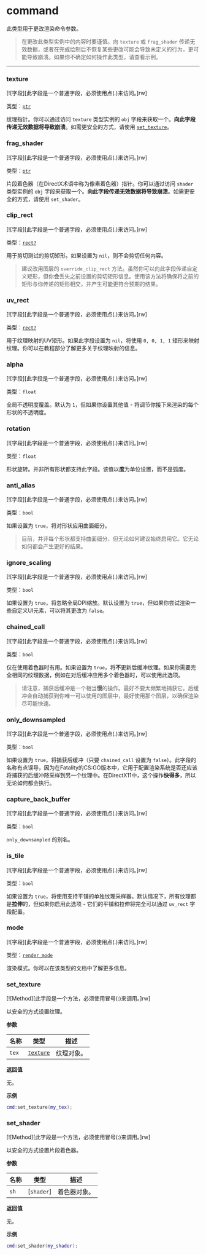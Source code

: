 # command

此类型用于更改渲染命令参数。

> 在更改此类型实例中的内容时要谨慎。向 `texture` 或 `frag_shader` 传递无效数据，或者在完成绘制后不恢复某些更改可能会导致未定义的行为，更可能导致崩溃。如果你不确定如何操作此类型，请查看示例。

_________________

### texture

[![字段][此字段是一个普通字段，必须使用点(.)来访问。]rw]

类型：[`ptr`](/api/common-types/ptr "此类型是一个字面指针。")

纹理指针。你可以通过访问 `texture` 类型实例的 `obj` 字段来获取一个。**向此字段传递无效数据将导致崩溃**。如需更安全的方式，请使用 [`set_texture`](/api/draw/layer/command?id=set_texture "以安全的方式设置纹理。")。

### frag_shader

[![字段][此字段是一个普通字段，必须使用点(.)来访问。]rw]

类型：[`ptr`](/api/common-types/ptr "此类型是一个字面指针。")

片段着色器（在DirectX术语中称为像素着色器）指针。你可以通过访问 `shader` 类型实例的 `obj` 字段来获取一个。**向此字段传递无效数据将导致崩溃**。如需更安全的方式，请使用 `set_shader`。

### clip_rect

[![字段][此字段是一个普通字段，必须使用点(.)来访问。]rw]

类型：[`rect?`](/api/draw/common-types/rect "此类型是渲染系统中使用的矩形。")

用于剪切测试的剪切矩形。如果设置为 `nil`，则不会剪切任何内容。

> 建议改用图层的 `override_clip_rect` 方法。虽然你可以向此字段传递自定义矩形，但你**会**丢失之前设置的剪切矩形信息。使用该方法将确保将之前的矩形与你传递的矩形相交，并产生可能更符合预期的结果。

### uv_rect

[![字段][此字段是一个普通字段，必须使用点(.)来访问。]rw]

类型：[`rect?`](/api/draw/common-types/rect "此类型是渲染系统中使用的矩形。")

用于纹理映射的UV矩形。如果此字段设置为 `nil`，将使用 `0, 0, 1, 1` 矩形来映射纹理。你可以在教程部分了解更多关于纹理映射的信息。

### alpha

[![字段][此字段是一个普通字段，必须使用点(.)来访问。]rw]

类型：`float`

全局不透明度覆盖。默认为 `1`，但如果你设置其他值 - 将调节你接下来渲染的每个形状的不透明度。

### rotation

[![字段][此字段是一个普通字段，必须使用点(.)来访问。]rw]

类型：`float`

形状旋转。并非所有形状都支持此字段。该值以**度**为单位设置，而不是弧度。

### anti_alias

[![字段][此字段是一个普通字段，必须使用点(.)来访问。]rw]

类型：`bool`

如果设置为 `true`，将对形状应用曲面细分。

> 目前，并非每个形状都支持曲面细分，但无论如何建议始终启用它。它无论如何都会产生更好的结果。

### ignore_scaling

[![字段][此字段是一个普通字段，必须使用点(.)来访问。]rw]

类型：`bool`

如果设置为 `true`，将忽略全局DPI缩放。默认设置为 `true`，但如果你尝试渲染一些自定义UI元素，可以将其更改为 `false`。

### chained_call

[![字段][此字段是一个普通字段，必须使用点(.)来访问。]rw]

类型：`bool`

仅在使用着色器时有用。如果设置为 `true`，将**不**更新后缓冲纹理。如果你需要完全相同的纹理数据，例如在对后缓冲应用多个着色器时，可以使用此选项。

> 请注意，捕获后缓冲是一个相当**慢**的操作。最好不要太频繁地捕获它。后缓冲会自动捕获到你唯一可以使用的图层中，最好使用那个图层，以确保渲染尽可能快速。

### only_downsampled

[![字段][此字段是一个普通字段，必须使用点(.)来访问。]rw]

类型：`bool`

如果设置为 `true`，将捕获后缓冲（只要 `chained_call` 设置为 `false`）。此字段的名称有点误导，因为在Fatality的CS:GO版本中，它用于配置渲染系统是否还应该将捕获的后缓冲降采样到另一个纹理中。在DirectX11中，这个操作**快得多**，所以无论如何都会执行。

### capture_back_buffer

[![字段][此字段是一个普通字段，必须使用点(.)来访问。]rw]

类型：`bool`

`only_downsampled` 的别名。

### is_tile

[![字段][此字段是一个普通字段，必须使用点(.)来访问。]rw]

类型：`bool`

如果设置为 `true`，将使用支持平铺的单独纹理采样器。默认情况下，所有纹理都是**拉伸**的，但如果你启用此选项 - 它们的平铺和拉伸将完全可以通过 `uv_rect` 字段配置。

### mode

[![字段][此字段是一个普通字段，必须使用点(.)来访问。]rw]

类型：[`render_mode`](/api/draw/layer/command/render-mode "此枚举用于切换渲染模式。")

渲染模式。你可以在该类型的文档中了解更多信息。

### set_texture

[![Method][此字段是一个方法，必须使用冒号(:)来调用。]rw]

以安全的方式设置纹理。

**参数**

| 名称 | 类型 | 描述 |
| ---- | ---- | ----------- |
| `tex` | [`texture`](/api/draw/managed/texture "此类型代表一个纹理对象。") | 纹理对象。 |

**返回值**

无。

**示例**

```lua
cmd:set_texture(my_tex);
```

### set_shader

[![Method][此字段是一个方法，必须使用冒号(:)来调用。]rw]

以安全的方式设置片段着色器。

**参数**

| 名称 | 类型 | 描述 |
| ---- | ---- | ----------- |
| `sh` | [`shader`] | 着色器对象。 |

**返回值**

无。

**示例**

```lua
cmd:set_shader(my_shader);
```